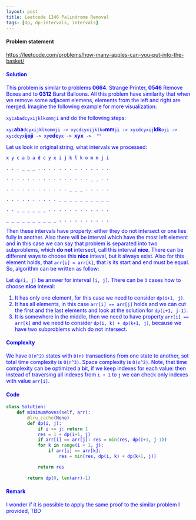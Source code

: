 ```yaml
---
layout: post
title: Leetcode 1246 Palindrome Removal
tags: [dp, dp-intervals, intervals]
---
```


#### Problem statement

<a href="https://leetcode.com/problems/how-many-apples-can-you-put-into-the-basket/"> <font color = blue>https://leetcode.com/problems/how-many-apples-can-you-put-into-the-basket/

#### Solution
This problem is similar to problems **0664**. Strange Printer, **0546** Remove Boxes and to **0312** Burst Balloons. All this problem have similarity that when we remove some adjacent elemens, elements from the left and right are merged. Imagine the following example for more visualization:

`xycabadcyxijklkommji` and do the following steps:

`xyc`**aba**`dcyxijklkommji -> xycdcyxijklko`**mm**`ji -> xycdcyxij`**klk**`oji -> xycdcyx`**ijoji**` -> xy`**cdc**`yx -> `**xyx**` ->  ""`

Let us look in original string, what intervals we processed:

`x y c a b a d c y x i j k l k o m m j i`

`. . . _ _ _ . . . . . . . . . . . . . .`

`. . . . . . . . . . . . . . . . _ _ . .`

`. . . . . . . . . . . . _ _ _ . . . . .`

`. . . . . . . . . . _ _ _ _ _ _ _ _ _ _`

`. . _ _ _ _ _ _ . . . . . . . . . . . .`

`_ _ _ _ _ _ _ _ _ _ . . . . . . . . . .`

Then these intervals have property: either they do not intersect or one lies fully in another. Also there will be interval which have the most left element and in this case we can say that problem is separated into two subproblems, which **do not** intersect, call this interval **nice**. There can be different ways to choose this **nice** inteval, but it always exist. Also for this element holds, that `arr[i] = arr[k]`, that is its start and end must be equal. So, algorithm can be written as follow:

Let `dp(i, j)` be answer for interval `[i, j]`. There can be `3` cases how to choose **nice** inteval:
1. It has only one element, for this case we need to consider `dp(i+1, j)`.
2. It has all elements, in this case `arr[i] == arr[j]` holds and we can cut the first and the last elements and look at the solution for `dp(i+1, j-1)`.
3. It is somewhere in the middle, then we need to have property `arr[i] == arr[k]` and we need to consider `dp(i, k) + dp(k+1, j)`, because we have two subproblems which do not intersect.

#### Complexity
We have `O(n^2)` states with `O(n)` transactions from one state to another, sot total time complexity is `O(n^3)`. Space complexity is `O(n^2)`. Note, that time complexity can be optimized a bit, if we keep indexes for each value: then instead of traversing all indexes from `i + 1` to `j` we can check only indexes with value `arr[i]`.

#### Code
```python
class Solution:
    def minimumMoves(self, arr):
        @lru_cache(None)
        def dp(i, j):
            if i >= j: return 1
            res = 1 + dp(i+1, j)
            if arr[i] == arr[j]: res = min(res, dp(i+1, j-1))
            for k in range(i + 1, j):
                if arr[i] == arr[k]:
                    res = min(res, dp(i, k) + dp(k+1, j))

            return res
        
        return dp(0, len(arr)-1)
```

#### Remark
I wonder if it is possible to apply the same proof to the similar problem I provided, TBD

